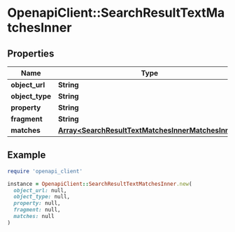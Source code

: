 # OpenapiClient::SearchResultTextMatchesInner

## Properties

| Name | Type | Description | Notes |
| ---- | ---- | ----------- | ----- |
| **object_url** | **String** |  | [optional] |
| **object_type** | **String** |  | [optional] |
| **property** | **String** |  | [optional] |
| **fragment** | **String** |  | [optional] |
| **matches** | [**Array&lt;SearchResultTextMatchesInnerMatchesInner&gt;**](SearchResultTextMatchesInnerMatchesInner.md) |  | [optional] |

## Example

```ruby
require 'openapi_client'

instance = OpenapiClient::SearchResultTextMatchesInner.new(
  object_url: null,
  object_type: null,
  property: null,
  fragment: null,
  matches: null
)
```

